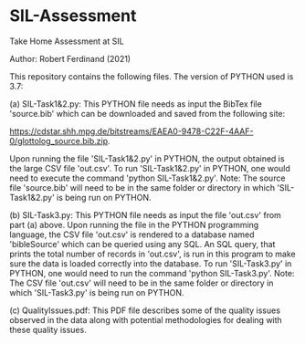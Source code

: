 # SIL-Assessment
Take Home Assessment at SIL

Author: Robert Ferdinand (2021)

This repository contains the following files. The version of PYTHON used is 3.7:

(a) SIL-Task1&2.py: This PYTHON file needs as input the BibTex file 'source.bib' which can be downloaded and saved from the following site:

https://cdstar.shh.mpg.de/bitstreams/EAEA0-9478-C22F-4AAF-0/glottolog_source.bib.zip.

Upon running the file 'SIL-Task1&2.py' in PYTHON, the output obtained is the large CSV file 'out.csv'. To run 'SIL-Task1&2.py' in PYTHON, one would need to execute the command 'python SIL-Task1&2.py'. Note: The source file 'source.bib' will need to be in the same folder or directory in which 'SIL-Task1&2.py' is being run on PYTHON.


(b) SIL-Task3.py: This PYTHON file needs as input the file 'out.csv' from part (a) above. Upon running the file in the PYTHON programming language, the CSV file 'out.csv' is rendered to a database named 'bibleSource' which can be queried using any SQL. An SQL query, that prints the total number of records in 'out.csv', is run in this program to make sure the data is loaded correctly into the database. To run 'SIL-Task3.py' in PYTHON, one would need to run the command 'python SIL-Task3.py'. Note: The CSV file 'out.csv' will need to be in the same folder or directory in which 'SIL-Task3.py' is being run on PYTHON.



(c) QualityIssues.pdf: This PDF file describes some of the quality issues observed in the data along with potential methodologies for dealing with these quality issues. 

